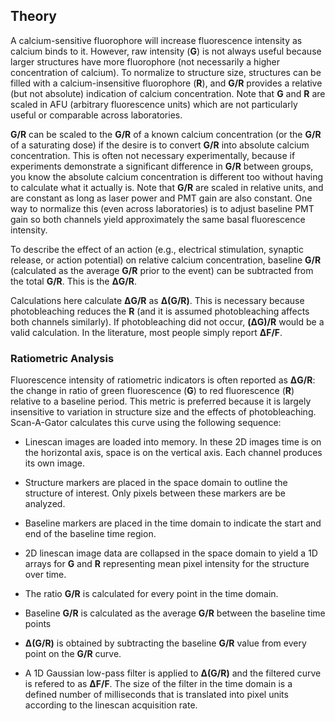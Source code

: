 
## Theory

A calcium-sensitive fluorophore will increase fluorescence intensity as calcium binds to it. However, raw intensity (**G**) is not always useful because larger structures have more fluorophore (not necessarily a higher concentration of calcium). To normalize to structure size, structures can be filled with a calcium-insensitive fluorophore (**R**), and **G/R** provides a relative (but not absolute) indication of calcium concentration. Note that **G** and **R** are scaled in AFU (arbitrary fluorescence units) which are not particularly useful or comparable across laboratories.

**G/R** can be scaled to the **G/R** of a known calcium concentration (or the **G/R** of a saturating dose) if the desire is to convert **G/R** into absolute calcium concentration. This is often not necessary experimentally, because if experiments demonstrate a significant difference in **G/R** between groups, you know the absolute calcium concentration is different too without having to calculate what it actually is. Note that **G/R** are scaled in relative units, and are constant as long as laser power and PMT gain are also constant. One way to normalize this (even across laboratories) is to adjust baseline PMT gain so both channels yield approximately the same basal fluorescence intensity.

To describe the effect of an action (e.g., electrical stimulation, synaptic release, or action potential) on relative calcium concentration, baseline **G/R** (calculated as the average **G/R** prior to the event) can be subtracted from the total **G/R**. This is the **ΔG/R**. 

Calculations here calculate **ΔG/R** as **Δ(G/R)**. This is necessary because photobleaching reduces the **R** (and it is assumed photobleaching affects both channels similarly). If photobleaching did not occur, **(ΔG)/R** would be a valid calculation. In the literature, most people simply report **ΔF/F**.

### Ratiometric Analysis

Fluorescence intensity of ratiometric indicators is  often reported as **ΔG/R**: the change in ratio of green fluorescence (**G**) to red fluorescence (**R**) relative to a baseline period. This metric is preferred because it is largely insensitive to variation in structure size and the effects of photobleaching. Scan-A-Gator calculates this curve using the following sequence:

* Linescan images are loaded into memory. In these 2D images time is on the horizontal axis, space is on the vertical axis. Each channel produces its own image.

* Structure markers are placed in the space domain to outline the structure of interest. Only pixels between these markers are be analyzed.

* Baseline markers are placed in the time domain to indicate the start and end of the baseline time region.

* 2D linescan image data are collapsed in the space domain to yield a 1D arrays for **G** and **R** representing mean pixel intensity for the structure over time.

* The ratio **G/R** is calculated for every point in the time domain.

* Baseline **G/R** is calculated as the average **G/R** between the baseline time points

* **Δ(G/R)** is obtained by subtracting the baseline **G/R** value from every point on the **G/R** curve.

* A 1D Gaussian low-pass filter is applied to **Δ(G/R)** and the filtered curve is refered to as **ΔF/F**. The size of the filter in the time domain is a defined number of milliseconds that is translated into pixel units according to the linescan acquisition rate.